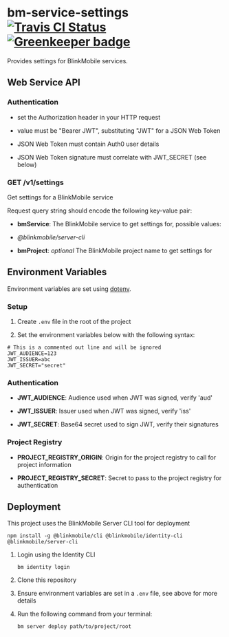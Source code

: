 # bm-service-settings [![Travis CI Status](https://travis-ci.org/blinkmobile/bm-service-settings.svg?branch=master)](https://travis-ci.org/blinkmobile/bm-service-settings) [![Greenkeeper badge](https://badges.greenkeeper.io/blinkmobile/bm-service-settings.svg)](https://greenkeeper.io/)

Provides settings for BlinkMobile services.

## Web Service API

### Authentication

-   set the Authorization header in your HTTP request

-   value must be "Bearer JWT", substituting "JWT" for a JSON Web Token

-   JSON Web Token must contain Auth0 user details

-   JSON Web Token signature must correlate with JWT_SECRET (see below)

### GET /v1/settings

Get settings for a BlinkMobile service

Request query string should encode the following key-value pair:

-   **bmService**: The BlinkMobile service to get settings for, possible values:

   -   _@blinkmobile/server-cli_

-   **bmProject**: _optional_ The BlinkMobile project name to get settings for

## Environment Variables

Environment variables are set using [dotenv](https://www.npmjs.com/package/dotenv).

### Setup

1.  Create `.env` file in the root of the project

1.  Set the environment variables below with the following syntax:

```
# This is a commented out line and will be ignored
JWT_AUDIENCE=123
JWT_ISSUER=abc
JWT_SECRET="secret"
```

### Authentication

-   **JWT_AUDIENCE**: Audience used when JWT was signed, verify 'aud'

-   **JWT_ISSUER**: Issuer used when JWT was signed, verify 'iss'

-   **JWT_SECRET**: Base64 secret used to sign JWT, verify their signatures

### Project Registry

-   **PROJECT_REGISTRY_ORIGIN**: Origin for the project registry to call for project information

-   **PROJECT_REGISTRY_SECRET**: Secret to pass to the project registry for authentication

## Deployment

This project uses the BlinkMobile Server CLI tool for deployment

```
npm install -g @blinkmobile/cli @blinkmobile/identity-cli @blinkmobile/server-cli
```

1.  Login using the Identity CLI

    ```
    bm identity login
    ```

1.  Clone this repository

1.  Ensure environment variables are set in a `.env` file, see above for more details

1.  Run the following command from your terminal:

    ```
    bm server deploy path/to/project/root
    ```
